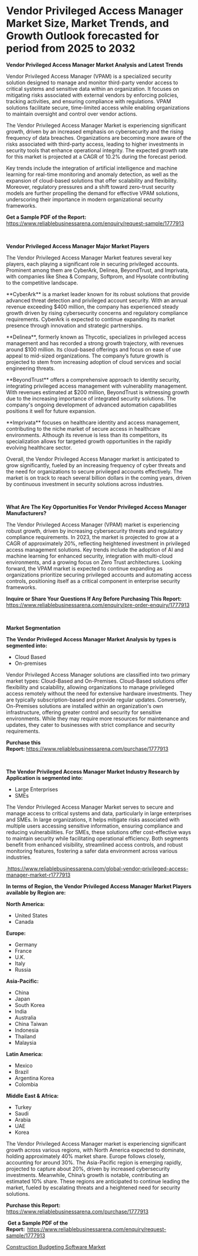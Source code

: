 <p><h1>Vendor Privileged Access Manager Market Size, Market Trends, and Growth Outlook forecasted for period from 2025 to 2032</h1></p><p><strong>Vendor Privileged Access Manager Market Analysis and Latest Trends</strong></p>
<p><p>Vendor Privileged Access Manager (VPAM) is a specialized security solution designed to manage and monitor third-party vendor access to critical systems and sensitive data within an organization. It focuses on mitigating risks associated with external vendors by enforcing policies, tracking activities, and ensuring compliance with regulations. VPAM solutions facilitate secure, time-limited access while enabling organizations to maintain oversight and control over vendor actions.</p><p>The Vendor Privileged Access Manager Market is experiencing significant growth, driven by an increased emphasis on cybersecurity and the rising frequency of data breaches. Organizations are becoming more aware of the risks associated with third-party access, leading to higher investments in security tools that enhance operational integrity. The expected growth rate for this market is projected at a CAGR of 10.2% during the forecast period. </p><p>Key trends include the integration of artificial intelligence and machine learning for real-time monitoring and anomaly detection, as well as the expansion of cloud-based solutions that offer scalability and flexibility. Moreover, regulatory pressures and a shift toward zero-trust security models are further propelling the demand for effective VPAM solutions, underscoring their importance in modern organizational security frameworks.</p></p>
<p><strong>Get a Sample PDF of the Report:&nbsp;</strong> <a href="https://www.reliablebusinessarena.com/enquiry/request-sample/1777913?utm_campaign=2988&utm_medium=2&utm_source=Github&utm_content=ia&utm_term=09032025&utm_id=vendor-privileged-access-manager">https://www.reliablebusinessarena.com/enquiry/request-sample/1777913</a></p>
<p>&nbsp;</p>
<p><strong>Vendor Privileged Access Manager Major Market Players</strong></p>
<p><p>The Vendor Privileged Access Manager Market features several key players, each playing a significant role in securing privileged accounts. Prominent among them are CyberArk, Delinea, BeyondTrust, and Imprivata, with companies like Shea & Company, Softprom, and Hysolate contributing to the competitive landscape.</p><p>**CyberArk** is a market leader known for its robust solutions that provide advanced threat detection and privileged account security. With an annual revenue exceeding $400 million, the company has experienced steady growth driven by rising cybersecurity concerns and regulatory compliance requirements. CyberArk is expected to continue expanding its market presence through innovation and strategic partnerships.</p><p>**Delinea**, formerly known as Thycotic, specializes in privileged access management and has recorded a strong growth trajectory, with revenues around $100 million. Its cloud-based offerings and focus on ease of use appeal to mid-sized organizations. The company’s future growth is projected to stem from increasing adoption of cloud services and social engineering threats.</p><p>**BeyondTrust** offers a comprehensive approach to identity security, integrating privileged access management with vulnerability management. With revenues estimated at $200 million, BeyondTrust is witnessing growth due to the increasing importance of integrated security solutions. The company's ongoing development of advanced automation capabilities positions it well for future expansion.</p><p>**Imprivata** focuses on healthcare identity and access management, contributing to the niche market of secure access in healthcare environments. Although its revenue is less than its competitors, its specialization allows for targeted growth opportunities in the rapidly evolving healthcare sector.</p><p>Overall, the Vendor Privileged Access Manager market is anticipated to grow significantly, fueled by an increasing frequency of cyber threats and the need for organizations to secure privileged accounts effectively. The market is on track to reach several billion dollars in the coming years, driven by continuous investment in security solutions across industries.</p></p>
<p>&nbsp;</p>
<p><strong>What Are The Key Opportunities For Vendor Privileged Access Manager Manufacturers?</strong></p>
<p><p>The Vendor Privileged Access Manager (VPAM) market is experiencing robust growth, driven by increasing cybersecurity threats and regulatory compliance requirements. In 2023, the market is projected to grow at a CAGR of approximately 20%, reflecting heightened investment in privileged access management solutions. Key trends include the adoption of AI and machine learning for enhanced security, integration with multi-cloud environments, and a growing focus on Zero Trust architectures. Looking forward, the VPAM market is expected to continue expanding as organizations prioritize securing privileged accounts and automating access controls, positioning itself as a critical component in enterprise security frameworks.</p></p>
<p><strong>Inquire or Share Your Questions If Any Before Purchasing This Report:</strong> <a href="https://www.reliablebusinessarena.com/enquiry/pre-order-enquiry/1777913?utm_campaign=2988&utm_medium=2&utm_source=Github&utm_content=ia&utm_term=09032025&utm_id=vendor-privileged-access-manager">https://www.reliablebusinessarena.com/enquiry/pre-order-enquiry/1777913</a></p>
<p>&nbsp;</p>
<p><strong>Market Segmentation</strong></p>
<p><strong>The Vendor Privileged Access Manager Market Analysis by types is segmented into:</strong></p>
<p><ul><li>Cloud Based</li><li>On-premises</li></ul></p>
<p><p>Vendor Privileged Access Manager solutions are classified into two primary market types: Cloud-Based and On-Premises. Cloud-Based solutions offer flexibility and scalability, allowing organizations to manage privileged access remotely without the need for extensive hardware investments. They are typically subscription-based and provide regular updates. Conversely, On-Premises solutions are installed within an organization's own infrastructure, offering greater control and security for sensitive environments. While they may require more resources for maintenance and updates, they cater to businesses with strict compliance and security requirements.</p></p>
<p><strong>Purchase this Report:&nbsp;</strong><a href="https://www.reliablebusinessarena.com/purchase/1777913?utm_campaign=2988&utm_medium=2&utm_source=Github&utm_content=ia&utm_term=09032025&utm_id=vendor-privileged-access-manager">https://www.reliablebusinessarena.com/purchase/1777913</a></p>
<p>&nbsp;</p>
<p><strong>The Vendor Privileged Access Manager Market Industry Research by Application is segmented into:</strong></p>
<p><ul><li>Large Enterprises</li><li>SMEs</li></ul></p>
<p><p>The Vendor Privileged Access Manager Market serves to secure and manage access to critical systems and data, particularly in large enterprises and SMEs. In large organizations, it helps mitigate risks associated with multiple users accessing sensitive information, ensuring compliance and reducing vulnerabilities. For SMEs, these solutions offer cost-effective ways to maintain security while facilitating operational efficiency. Both segments benefit from enhanced visibility, streamlined access controls, and robust monitoring features, fostering a safer data environment across various industries.</p></p>
<p><a href="https://www.reliablebusinessarena.com/global-vendor-privileged-access-manager-market-r1777913?utm_campaign=2988&utm_medium=2&utm_source=Github&utm_content=ia&utm_term=09032025&utm_id=vendor-privileged-access-manager">&nbsp;https://www.reliablebusinessarena.com/global-vendor-privileged-access-manager-market-r1777913</a></p>
<p><strong>In terms of Region, the Vendor Privileged Access Manager Market Players available by Region are:</strong></p>
<p>
    <p> <strong> North America: </strong>
        <ul>
            <li>United States</li>
            <li>Canada</li>
        </ul>
        </p> 
    <p> <strong> Europe: </strong>
        <ul>
            <li>Germany</li>
            <li>France</li>
            <li>U.K.</li>
            <li>Italy</li>
            <li>Russia</li>
        </ul>
        </p> 
    <p> <strong> Asia-Pacific: </strong>
        <ul>
            <li>China</li>
            <li>Japan</li>
            <li>South Korea</li>
            <li>India</li>
            <li>Australia</li>
            <li>China Taiwan</li>
            <li>Indonesia</li>
            <li>Thailand</li>
            <li>Malaysia</li>
        </ul>
        </p> 
    <p> <strong> Latin America: </strong>
        <ul>
            <li>Mexico</li>
            <li>Brazil</li>
            <li>Argentina Korea</li>
            <li>Colombia</li>
        </ul>
        </p> 
    <p> <strong> Middle East & Africa: </strong>
        <ul>
            <li>Turkey</li>
            <li>Saudi</li>
            <li>Arabia</li>
            <li>UAE</li>
            <li>Korea</li>
        </ul>
    </p>
    </p>
<p><p>The Vendor Privileged Access Manager market is experiencing significant growth across various regions, with North America expected to dominate, holding approximately 40% market share. Europe follows closely, accounting for around 30%. The Asia-Pacific region is emerging rapidly, projected to capture about 20%, driven by increased cybersecurity investments. Meanwhile, China’s growth is notable, contributing an estimated 10% share. These regions are anticipated to continue leading the market, fueled by escalating threats and a heightened need for security solutions.</p></p>
<p><strong>Purchase this Report: </strong><a href="https://www.reliablebusinessarena.com/purchase/1777913?utm_campaign=2988&utm_medium=2&utm_source=Github&utm_content=ia&utm_term=09032025&utm_id=vendor-privileged-access-manager">https://www.reliablebusinessarena.com/purchase/1777913</a></p>
<p>&nbsp;<strong>Get a Sample PDF of the Report:&nbsp;&nbsp;</strong><a href="https://www.reliablebusinessarena.com/enquiry/request-sample/1777913?utm_campaign=2988&utm_medium=2&utm_source=Github&utm_content=ia&utm_term=09032025&utm_id=vendor-privileged-access-manager">https://www.reliablebusinessarena.com/enquiry/request-sample/1777913</a></p>
<p><strong></strong></p>
<p><p><a href="https://github.com/pidlisseas/Market-Research-Report-List-1/blob/main/construction-budgeting-software-market.md?utm_campaign=2988&utm_medium=2&utm_source=Github&utm_content=ia&utm_term=09032025&utm_id=vendor-privileged-access-manager">Construction Budgeting Software Market</a></p></p>